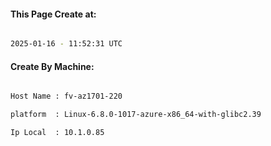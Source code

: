 
   
#### This Page Create at:

```bash

2025-01-16 - 11:52:31 UTC

```

#### Create By Machine:

```bash

Host Name : fv-az1701-220

platform  : Linux-6.8.0-1017-azure-x86_64-with-glibc2.39

Ip Local  : 10.1.0.85

```

